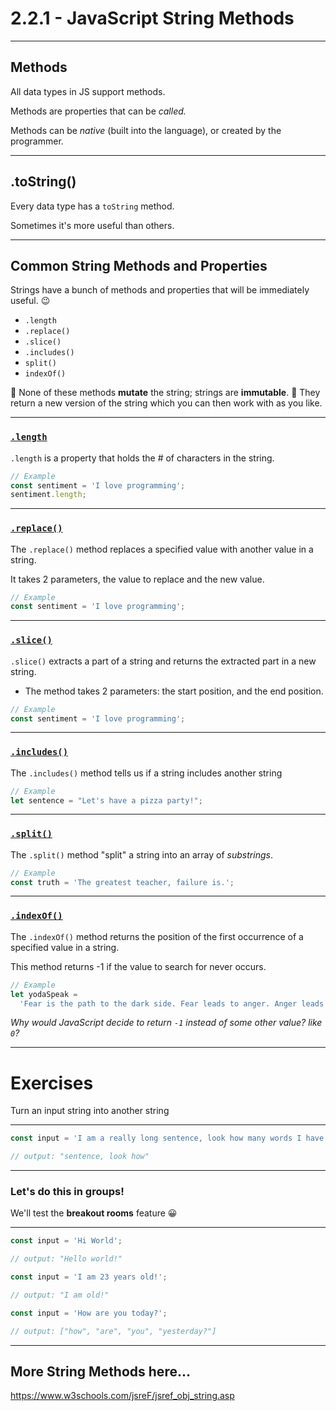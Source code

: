 # 2.2.1 - JavaScript String Methods

---

## Methods

All data types in JS support methods.

Methods are properties that can be _called._

Methods can be _native_ (built into the language), or created by the programmer.

---

## .toString()

Every data type has a `toString` method.

Sometimes it's more useful than others.

---

## Common String Methods and Properties

Strings have a bunch of methods and properties that will be immediately useful. 😉

- `.length`
- `.replace()`
- `.slice()`
- `.includes()`
- `split()`
- `indexOf()`

📝 None of these methods **mutate** the string; strings are **immutable**.
📝 They return a new version of the string which you can then work with as you like.

---

### [`.length`](https://www.w3schools.com/jsreF/jsref_length_string.asp)

`.length` is a property that holds the # of characters in the string.

```js
// Example
const sentiment = 'I love programming';
sentiment.length;
```

---

### [`.replace()`](https://www.w3schools.com/jsreF/jsref_replace.asp)

The `.replace()` method replaces a specified value with another value in a string.

It takes 2 parameters, the value to replace and the new value.

```js
// Example
const sentiment = 'I love programming';
```

---

### [`.slice()`](https://www.w3schools.com/jsreF/jsref_slice_string.asp)

`.slice()` extracts a part of a string and returns the extracted part in a new string.

- The method takes 2 parameters: the start position, and the end position.

```js
// Example
const sentiment = 'I love programming';
```

---

### [`.includes()`](https://www.w3schools.com/jsref/jsref_includes.asp)

The `.includes()` method tells us if a string includes another string

```js
// Example
let sentence = "Let's have a pizza party!";
```

---

### [`.split()`](https://www.w3schools.com/jsreF/jsref_split.asp)

The `.split()` method "split" a string into an array of _substrings_.

```js
// Example
const truth = 'The greatest teacher, failure is.';
```

---

### [`.indexOf()`](https://www.w3schools.com/jsreF/jsref_indexof.asp)

The `.indexOf()` method returns the position of the first occurrence of a specified value in a string.

This method returns -1 if the value to search for never occurs.

```js
// Example
let yodaSpeak =
  'Fear is the path to the dark side. Fear leads to anger. Anger leads to hate. Hate leads to suffering.';
```

_Why would JavaScript decide to return `-1` instead of some other value? like `0`?_

---

# Exercises

Turn an input string into another string

---

```js
const input = 'I am a really long sentence, look how many words I have!';

// output: "sentence, look how"
```

---

### Let's do this in groups!

We'll test the **breakout rooms** feature 😀

---

```js
const input = 'Hi World';

// output: "Hello world!"
```

```js
const input = 'I am 23 years old!';

// output: "I am old!"
```

```js
const input = 'How are you today?';

// output: ["how", "are", "you", "yesterday?"]
```

---

## More String Methods here...

https://www.w3schools.com/jsreF/jsref_obj_string.asp
